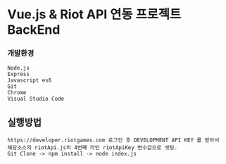 # Vue.js & Riot API 연동 프로젝트 BackEnd

### 개발환경
```
Node.js
Express
Javascript es6
Git
Chrome
Visual Studio Code
```

## 실행방법
```
https://developer.riotgames.com 로그인 후 DEVELOPMENT API KEY 를 받아서 
해당소스의 riotApi.js의 4번째 라인 riotApiKey 변수값으로 셋팅.
Git Clone -> npm install -> node index.js
```
